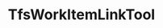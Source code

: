 ---
optionsClassName: TfsWorkItemLinkToolOptions
optionsClassFullName: MigrationTools.Tools.TfsWorkItemLinkToolOptions
configurationSamples:
- name: defaults
  description: 
  code: >-
    {
      "MigrationTools": {
        "CommonTools": {
          "TfsWorkItemLinkTool": {
            "Enabled": "True",
            "FilterIfLinkCountMatches": "True",
            "SaveAfterEachLinkIsAdded": "False"
          }
        }
      }
    }
  sampleFor: MigrationTools.Tools.TfsWorkItemLinkToolOptions
- name: Classic
  description: 
  code: >-
    {
      "$type": "TfsWorkItemLinkToolOptions",
      "FilterIfLinkCountMatches": true,
      "SaveAfterEachLinkIsAdded": false
    }
  sampleFor: MigrationTools.Tools.TfsWorkItemLinkToolOptions
description: missng XML code comments
className: TfsWorkItemLinkTool
typeName: Tools
architecture: 
options:
- parameterName: FilterIfLinkCountMatches
  type: Boolean
  description: Skip validating links if the number of links in the source and the target matches!
  defaultValue: missng XML code comments
- parameterName: SaveAfterEachLinkIsAdded
  type: Boolean
  description: Save the work item after each link is added. This will slow the migration as it will cause many saves to the TFS database.
  defaultValue: false
status: missng XML code comments
processingTarget: missng XML code comments
classFile: /src/MigrationTools.Clients.AzureDevops.ObjectModel/Tools/TfsWorkItemLinkTool.cs
optionsClassFile: /src/MigrationTools.Clients.AzureDevops.ObjectModel/Tools/TfsWorkItemLinkToolOptions.cs

redirectFrom:
- /Reference/Tools/TfsWorkItemLinkToolOptions/
layout: reference
toc: true
permalink: /Reference/Tools/TfsWorkItemLinkTool/
title: TfsWorkItemLinkTool
categories:
- Tools
- 
topics:
- topic: notes
  path: /Tools/TfsWorkItemLinkTool-notes.md
  exists: false
  markdown: ''
- topic: introduction
  path: /Tools/TfsWorkItemLinkTool-introduction.md
  exists: false
  markdown: ''

---